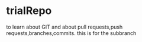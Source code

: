 # trialRepo
to learn about GIT and about pull requests,push requests,branches,commits.
this is for the subbranch
